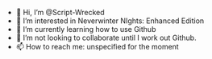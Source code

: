 - 👋 Hi, I’m @Script-Wrecked
- 👀 I’m interested in Neverwinter NIghts: Enhanced Edition
- 🌱 I’m currently learning how to use Github
- 💞️ I’m not looking to collaborate until I work out Github.
- 📫 How to reach me: unspecified for the moment

<!---
Script-Wrecked/Script-Wrecked is a ✨ special ✨ repository because its `README.md` (this file) appears on your GitHub profile.
You can click the Preview link to take a look at your changes.
--->
